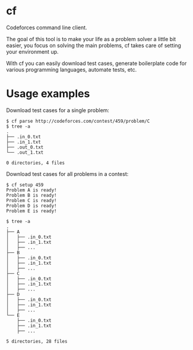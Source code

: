 # cf
Codeforces command line client.

The goal of this tool is to make your life as a problem solver a little bit easier, you focus on solving the main problems, cf takes care of setting your environment up.

With cf you can easily download test cases, generate boilerplate code for various programming languages, automate tests, etc.

# Usage examples

Download test cases for a single problem:

    $ cf parse http://codeforces.com/contest/459/problem/C
    $ tree -a
    .
    ├── .in_0.txt
    ├── .in_1.txt
    ├── .out_0.txt
    └── .out_1.txt

    0 directories, 4 files


Download test cases for all problems in a contest:

    $ cf setup 459
    Problem A is ready!
    Problem B is ready!
    Problem C is ready!
    Problem D is ready!
    Problem E is ready!

    $ tree -a
    .
    ├── A
    │   ├── .in_0.txt
    │   ├── .in_1.txt
    │   ├── ...
    ├── B
    │   ├── .in_0.txt
    │   ├── .in_1.txt
    │   ├── ...
    ├── C
    │   ├── .in_0.txt
    │   ├── .in_1.txt
    │   ├── ...
    ├── D
    │   ├── .in_0.txt
    │   ├── .in_1.txt
    │   ├── ...
    └── E
        ├── .in_0.txt
        ├── .in_1.txt
        ├── ...

    5 directories, 28 files
